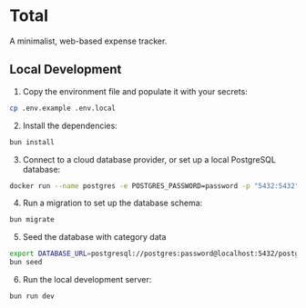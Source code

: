 # Total

A minimalist, web-based expense tracker.

## Local Development

1. Copy the environment file and populate it with your secrets:

  ```zsh
  cp .env.example .env.local
  ```

2. Install the dependencies:

  ```zsh
  bun install
  ```

3. Connect to a cloud database provider, or set up a local PostgreSQL database:

  ```zsh
  docker run --name postgres -e POSTGRES_PASSWORD=password -p "5432:5432" postgres
  ```

4. Run a migration to set up the database schema:

  ```zsh
  bun migrate
  ```

5. Seed the database with category data

  ```zsh
  export DATABASE_URL=postgresql://postgres:password@localhost:5432/postgres
  bun seed
  ```

6. Run the local development server:

  ```zsh
  bun run dev
  ```
